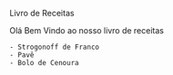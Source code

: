 Livro de Receitas

Olá Bem Vindo ao nosso livro de receitas


    - Strogonoff de Franco
	- Pavê
	- Bolo de Cenoura
